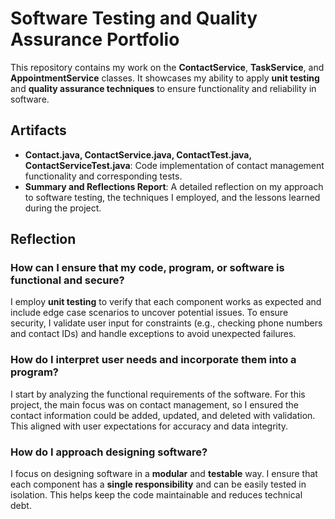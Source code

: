 # Software Testing and Quality Assurance Portfolio

This repository contains my work on the **ContactService**, **TaskService**, and **AppointmentService** classes. It showcases my ability to apply **unit testing** and **quality assurance techniques** to ensure functionality and reliability in software.

##  Artifacts
- **Contact.java, ContactService.java, ContactTest.java, ContactServiceTest.java**: Code implementation of contact management functionality and corresponding tests.
- **Summary and Reflections Report**: A detailed reflection on my approach to software testing, the techniques I employed, and the lessons learned during the project.

##  Reflection

### How can I ensure that my code, program, or software is functional and secure?
I employ **unit testing** to verify that each component works as expected and include edge case scenarios to uncover potential issues. To ensure security, I validate user input for constraints (e.g., checking phone numbers and contact IDs) and handle exceptions to avoid unexpected failures.

### How do I interpret user needs and incorporate them into a program?
I start by analyzing the functional requirements of the software. For this project, the main focus was on contact management, so I ensured the contact information could be added, updated, and deleted with validation. This aligned with user expectations for accuracy and data integrity.

### How do I approach designing software?
I focus on designing software in a **modular** and **testable** way. I ensure that each component has a **single responsibility** and can be easily tested in isolation. This helps keep the code maintainable and reduces technical debt.

